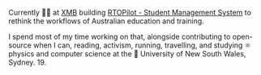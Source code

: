 Currently 👨‍💻 at [XMB](https://xmb.com.au) building [RTOPilot - Student Management System](https://rtopilot.com.au) to rethink the workflows of Australian education and training.

I spend most of my time working on that, alongside contributing to open-source when I can, reading, activism, running, travelling, and studying ⚛️ physics and computer science at the 🏫 University of New South Wales, Sydney. 19.


<!--
**jellz/jellz** is a ✨ _special_ ✨ repository because its `README.md` (this file) appears on your GitHub profile.

Here are some ideas to get you started:

- 🔭 I’m currently working on ...
- 🌱 I’m currently learning ...
- 👯 I’m looking to collaborate on ...
- 🤔 I’m looking for help with ...
- 💬 Ask me about ...
- 📫 How to reach me: ...
- 😄 Pronouns: ...
- ⚡ Fun fact: ...
-->
